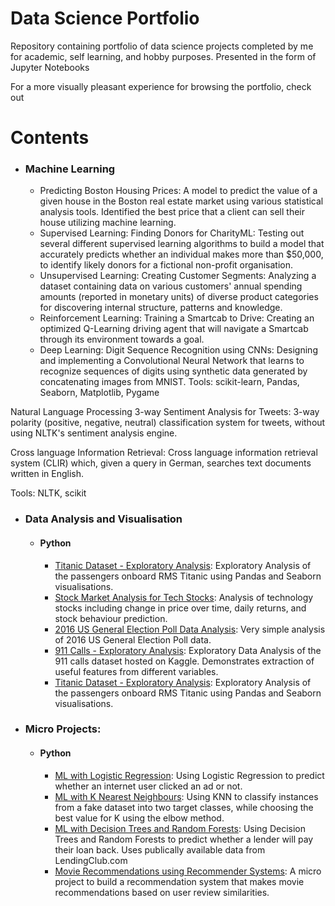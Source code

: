# Data Science Portfolio

Repository containing portfolio of data science projects completed by me for academic, self learning, and hobby purposes. Presented in the form of Jupyter Notebooks

For a more visually pleasant experience for browsing the portfolio, check out 



# Contents
+ ### Machine Learning  
  + Predicting Boston Housing Prices: A model to predict the value of a given house in the Boston real estate market using various statistical analysis tools. Identified the best price that a client can sell their house utilizing machine learning.    
  + Supervised Learning: Finding Donors for CharityML: Testing out several different supervised learning algorithms to build a model that accurately predicts whether an individual makes more than $50,000, to identify likely donors for a fictional non-profit organisation.  
  + Unsupervised Learning: Creating Customer Segments: Analyzing a dataset containing data on various customers' annual spending amounts (reported in monetary units) of diverse product categories for discovering internal structure, patterns and knowledge.
  + Reinforcement Learning: Training a Smartcab to Drive: Creating an optimized Q-Learning driving agent that will navigate a Smartcab through its environment towards a goal.
  + Deep Learning: Digit Sequence Recognition using CNNs: Designing and implementing a Convolutional Neural Network that learns to recognize sequences of digits using synthetic data generated by concatenating images from MNIST.
Tools: scikit-learn, Pandas, Seaborn, Matplotlib, Pygame

Natural Language Processing
3-way Sentiment Analysis for Tweets: 3-way polarity (positive, negative, neutral) classification system for tweets, without using NLTK's sentiment analysis engine.

Cross language Information Retrieval: Cross language information retrieval system (CLIR) which, given a query in German, searches text documents written in English.

Tools: NLTK, scikit

* ### Data Analysis and Visualisation
  * #### Python  
     * [Titanic Dataset - Exploratory Analysis](https://www.google.com): Exploratory Analysis of the passengers onboard RMS Titanic using Pandas and Seaborn visualisations.  
     * [Stock Market Analysis for Tech Stocks](https://www.google.com): Analysis of technology stocks including change in price over time, daily returns, and stock behaviour prediction.
     * [2016 US General Election Poll Data Analysis](https://www.google.com): Very simple analysis of 2016 US General Election Poll data.
     * [911 Calls - Exploratory Analysis](https://www.google.com): Exploratory Data Analysis of the 911 calls dataset hosted on Kaggle. Demonstrates extraction of useful features from different variables.   
     * [Titanic Dataset - Exploratory Analysis](https://www.google.com): Exploratory Analysis of the passengers onboard RMS Titanic using Pandas and Seaborn visualisations.

* ### Micro Projects:
  * #### Python

    * [ML with Logistic Regression](https://www.google.com): Using Logistic Regression to predict whether an internet user clicked an ad or not.
    * [ML with K Nearest Neighbours](https://www.google.com): Using KNN to classify instances from a fake dataset into two target classes, while choosing the best value for K using the elbow method.
    * [ML with Decision Trees and Random Forests](https://www.google.com): Using Decision Trees and Random Forests to predict whether a lender will pay their loan back. Uses publically available data from LendingClub.com
    * [Movie Recommendations using Recommender Systems](https://www.google.com): A micro project to build a recommendation system that makes movie recommendations based on user review similarities.



